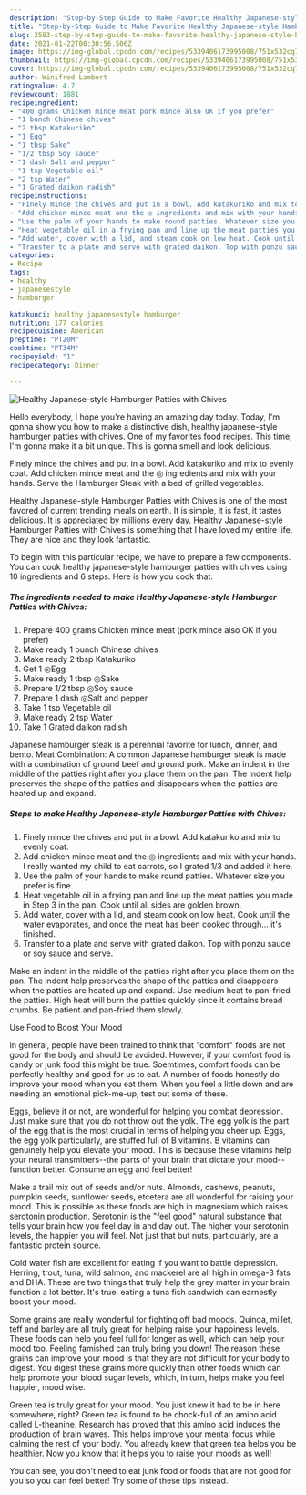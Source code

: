 ```yaml
---
description: "Step-by-Step Guide to Make Favorite Healthy Japanese-style Hamburger Patties with Chives"
title: "Step-by-Step Guide to Make Favorite Healthy Japanese-style Hamburger Patties with Chives"
slug: 2583-step-by-step-guide-to-make-favorite-healthy-japanese-style-hamburger-patties-with-chives
date: 2021-01-22T00:30:56.506Z
image: https://img-global.cpcdn.com/recipes/5339406173995008/751x532cq70/healthy-japanese-style-hamburger-patties-with-chives-recipe-main-photo.jpg
thumbnail: https://img-global.cpcdn.com/recipes/5339406173995008/751x532cq70/healthy-japanese-style-hamburger-patties-with-chives-recipe-main-photo.jpg
cover: https://img-global.cpcdn.com/recipes/5339406173995008/751x532cq70/healthy-japanese-style-hamburger-patties-with-chives-recipe-main-photo.jpg
author: Winifred Lambert
ratingvalue: 4.7
reviewcount: 1881
recipeingredient:
- "400 grams Chicken mince meat pork mince also OK if you prefer"
- "1 bunch Chinese chives"
- "2 tbsp Katakuriko"
- "1 Egg"
- "1 tbsp Sake"
- "1/2 tbsp Soy sauce"
- "1 dash Salt and pepper"
- "1 tsp Vegetable oil"
- "2 tsp Water"
- "1 Grated daikon radish"
recipeinstructions:
- "Finely mince the chives and put in a bowl. Add katakuriko and mix to evenly coat."
- "Add chicken mince meat and the ◎ ingredients and mix with your hands. I really wanted my child to eat carrots, so I grated 1/3 and added it here."
- "Use the palm of your hands to make round patties. Whatever size you prefer is fine."
- "Heat vegetable oil in a frying pan and line up the meat patties you made in Step 3 in the pan. Cook until all sides are golden brown."
- "Add water, cover with a lid, and steam cook on low heat. Cook until the water evaporates, and once the meat has been cooked through... it&#39;s finished."
- "Transfer to a plate and serve with grated daikon. Top with ponzu sauce or soy sauce and serve."
categories:
- Recipe
tags:
- healthy
- japanesestyle
- hamburger

katakunci: healthy japanesestyle hamburger 
nutrition: 177 calories
recipecuisine: American
preptime: "PT20M"
cooktime: "PT34M"
recipeyield: "1"
recipecategory: Dinner

---
```



![Healthy Japanese-style Hamburger Patties with Chives](https://img-global.cpcdn.com/recipes/5339406173995008/751x532cq70/healthy-japanese-style-hamburger-patties-with-chives-recipe-main-photo.jpg)

Hello everybody, I hope you're having an amazing day today. Today, I'm gonna show you how to make a distinctive dish, healthy japanese-style hamburger patties with chives. One of my favorites food recipes. This time, I'm gonna make it a bit unique. This is gonna smell and look delicious.

Finely mince the chives and put in a bowl. Add katakuriko and mix to evenly coat. Add chicken mince meat and the ◎ ingredients and mix with your hands. Serve the Hamburger Steak with a bed of grilled vegetables.

Healthy Japanese-style Hamburger Patties with Chives is one of the most favored of current trending meals on earth. It is simple, it is fast, it tastes delicious. It is appreciated by millions every day. Healthy Japanese-style Hamburger Patties with Chives is something that I have loved my entire life. They are nice and they look fantastic.


To begin with this particular recipe, we have to prepare a few components. You can cook healthy japanese-style hamburger patties with chives using 10 ingredients and 6 steps. Here is how you cook that.

<!--inarticleads1-->

##### The ingredients needed to make Healthy Japanese-style Hamburger Patties with Chives:

1. Prepare 400 grams Chicken mince meat (pork mince also OK if you prefer)
1. Make ready 1 bunch Chinese chives
1. Make ready 2 tbsp Katakuriko
1. Get 1 ◎Egg
1. Make ready 1 tbsp ◎Sake
1. Prepare 1/2 tbsp ◎Soy sauce
1. Prepare 1 dash ◎Salt and pepper
1. Take 1 tsp Vegetable oil
1. Make ready 2 tsp Water
1. Take 1 Grated daikon radish


Japanese hamburger steak is a perennial favorite for lunch, dinner, and bento. Meat Combination: A common Japanese hamburger steak is made with a combination of ground beef and ground pork. Make an indent in the middle of the patties right after you place them on the pan. The indent help preserves the shape of the patties and disappears when the patties are heated up and expand. 

<!--inarticleads2-->

##### Steps to make Healthy Japanese-style Hamburger Patties with Chives:

1. Finely mince the chives and put in a bowl. Add katakuriko and mix to evenly coat.
1. Add chicken mince meat and the ◎ ingredients and mix with your hands. I really wanted my child to eat carrots, so I grated 1/3 and added it here.
1. Use the palm of your hands to make round patties. Whatever size you prefer is fine.
1. Heat vegetable oil in a frying pan and line up the meat patties you made in Step 3 in the pan. Cook until all sides are golden brown.
1. Add water, cover with a lid, and steam cook on low heat. Cook until the water evaporates, and once the meat has been cooked through... it&#39;s finished.
1. Transfer to a plate and serve with grated daikon. Top with ponzu sauce or soy sauce and serve.


Make an indent in the middle of the patties right after you place them on the pan. The indent help preserves the shape of the patties and disappears when the patties are heated up and expand. Use medium heat to pan-fried the patties. High heat will burn the patties quickly since it contains bread crumbs. Be patient and pan-fried them slowly. 

Use Food to Boost Your Mood


In general, people have been trained to think that "comfort" foods are not good for the body and should be avoided. However, if your comfort food is candy or junk food this might be true. Soemtimes, comfort foods can be perfectly healthy and good for us to eat. A number of foods honestly do improve your mood when you eat them. When you feel a little down and are needing an emotional pick-me-up, test out some of these.

Eggs, believe it or not, are wonderful for helping you combat depression. Just make sure that you do not throw out the yolk. The egg yolk is the part of the egg that is the most crucial in terms of helping you cheer up. Eggs, the egg yolk particularly, are stuffed full of B vitamins. B vitamins can genuinely help you elevate your mood. This is because these vitamins help your neural transmitters--the parts of your brain that dictate your mood--function better. Consume an egg and feel better!

Make a trail mix out of seeds and/or nuts. Almonds, cashews, peanuts, pumpkin seeds, sunflower seeds, etcetera are all wonderful for raising your mood. This is possible as these foods are high in magnesium which raises serotonin production. Serotonin is the "feel good" natural substance that tells your brain how you feel day in and day out. The higher your serotonin levels, the happier you will feel. Not just that but nuts, particularly, are a fantastic protein source.

Cold water fish are excellent for eating if you want to battle depression. Herring, trout, tuna, wild salmon, and mackerel are all high in omega-3 fats and DHA. These are two things that truly help the grey matter in your brain function a lot better. It's true: eating a tuna fish sandwich can earnestly boost your mood. 

Some grains are really wonderful for fighting off bad moods. Quinoa, millet, teff and barley are all truly great for helping raise your happiness levels. These foods can help you feel full for longer as well, which can help your mood too. Feeling famished can truly bring you down! The reason these grains can improve your mood is that they are not difficult for your body to digest. You digest these grains more quickly than other foods which can help promote your blood sugar levels, which, in turn, helps make you feel happier, mood wise.

Green tea is truly great for your mood. You just knew it had to be in here somewhere, right? Green tea is found to be chock-full of an amino acid called L-theanine. Research has proved that this amino acid induces the production of brain waves. This helps improve your mental focus while calming the rest of your body. You already knew that green tea helps you be healthier. Now you know that it helps you to raise your moods as well!

You can see, you don't need to eat junk food or foods that are not good for you so you can feel better! Try  some  of  these  tips  instead.

